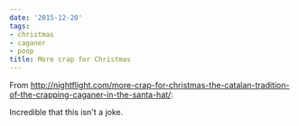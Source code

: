 ```yaml
---
date: '2015-12-20'
tags:
- christmas
- caganer
- poop
title: More crap for Christmas
---
```


From http://nightflight.com/more-crap-for-christmas-the-catalan-tradition-of-the-crapping-caganer-in-the-santa-hat/:

Incredible that this isn't a joke.

